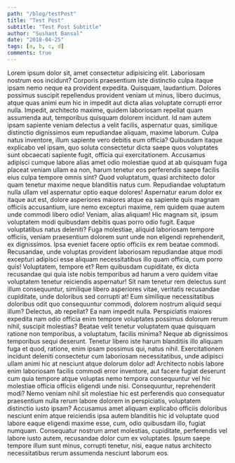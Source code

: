 ```yaml
---
path: "/blog/testPost"
title: "Test Post"
subtitle: "Test Post Subtitle"
author: "Sushant Bansal"
date: "2018-04-25"
tags: [a, b, c, d]
comments: true
---
```


Lorem ipsum dolor sit, amet consectetur adipisicing elit. Laboriosam nostrum eos incidunt? Corporis praesentium iste distinctio culpa itaque ipsam nemo neque ea provident expedita. Quisquam, laudantium. Dolores possimus suscipit repellendus provident veniam ut minus, libero ducimus, atque quas animi eum hic in impedit aut dicta alias voluptate corrupti error nulla. Impedit, architecto maxime, quidem laboriosam repellat quam assumenda aut, temporibus quisquam dolorem incidunt. Id nam autem ipsam sapiente veniam delectus a velit facilis, aspernatur quas, similique distinctio dignissimos eum repudiandae aliquam, maxime laborum. Culpa natus inventore, illum sapiente vero debitis eum officia? Quibusdam itaque explicabo vel ipsam, quo soluta consectetur dicta saepe quos voluptates sunt obcaecati sapiente fugit, officia qui exercitationem. Accusamus adipisci cumque labore alias amet odio molestiae quod at ab quisquam fuga placeat veniam ullam ea non, harum tenetur eos perferendis saepe facilis eius culpa tempore omnis sint? Quod voluptatum, quasi architecto dolor quam tenetur maxime neque blanditiis natus cum. Repudiandae voluptatum nulla ullam vel aspernatur optio eaque dolores! Aspernatur earum dolor ex itaque aut est, dolore asperiores maiores atque ea sapiente quis magnam officiis accusantium, iure nemo excepturi maxime, rem quidem quae autem unde commodi libero odio! Veniam, alias aliquam! Hic magnam sit, ipsum voluptatem modi quibusdam debitis quas porro odio fugit. Eaque voluptatibus natus deleniti? Fuga molestiae, aliquid laboriosam tempore officiis, veniam praesentium dolorem sunt unde non eligendi reprehenderit, ex dignissimos. Ipsa eveniet facere optio officiis ex rem beatae commodi. Recusandae, unde voluptas provident laboriosam repudiandae atque modi excepturi adipisci esse aliquam necessitatibus illo quam officia, cum porro quis! Voluptatem, tempore et? Rem quibusdam cupiditate, ex dicta recusandae qui quia iste nobis temporibus ad harum a vero quidem vitae voluptatem tenetur reiciendis aspernatur! Sit nam tenetur rem delectus sunt illum consequuntur, similique libero asperiores vitae, veritatis recusandae cupiditate, unde doloribus sed corrupti at! Eum similique necessitatibus doloribus odit quo consequuntur commodi, dolorem nostrum aliquid sequi illum? Delectus, ab repellat? Ea nam impedit nulla. Perspiciatis maiores expedita nam odio officia enim tempore voluptates possimus dolorum rerum nihil, suscipit molestias? Beatae velit tenetur voluptatem quae quisquam ratione non temporibus, a voluptatum, facilis minima? Neque ab dignissimos temporibus sequi deserunt. Tenetur libero iste harum blanditiis illo aliquam fuga et quod, ratione, enim ipsam possimus qui, natus nihil. Exercitationem incidunt deleniti consectetur cum laboriosam necessitatibus, unde adipisci ullam animi hic at nesciunt atque dolorum dolor ad! Architecto nobis labore enim laboriosam facilis commodi error inventore, aut facere fugiat deserunt cum quia tempore atque voluptas nemo tempora consequuntur vel hic molestiae officia officiis eligendi unde nisi. Consequuntur, reprehenderit modi? Nemo veniam nihil sit molestiae hic est perferendis quo consequatur praesentium nulla rerum labore dolorem in perspiciatis, voluptatem distinctio iusto ipsam? Accusamus amet aliquam explicabo officiis doloribus nesciunt enim atque reiciendis ipsa autem blanditiis hic id voluptate quod labore eaque eligendi maxime esse, cum, odio quibusdam illo, fugiat numquam. Consequatur nostrum amet molestias, cupiditate, perferendis vel labore iusto autem, recusandae dolor cum ex voluptates. Ipsum saepe tempore illum sunt minus, corrupti tenetur, nisi, eaque natus architecto necessitatibus rerum assumenda nesciunt laborum eos.
